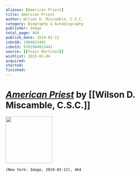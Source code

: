 ```yaml
---
aliases: [American Priest]
title: American Priest
author: Wilson D. Miscamble, C.S.C.
category: Biography & Autobiography
publisher: Image
total_page: 464
publish_date: 2019-03-12
isbn10: 1984823442
isbn13: 9781984823441
source: [[Ysais Martinez]]
wishlist: 2023-02-04
acquired: 
started: 
finished: 
---
```

# *[American Priest]()* by [[Wilson D. Miscamble, C.S.C.]]

<img src="http://books.google.com/books/content?id=-JRfDwAAQBAJ&printsec=frontcover&img=1&zoom=1&edge=curl&source=gbs_api" width=150>

`(New York: Image, 2019-03-12), 464`
